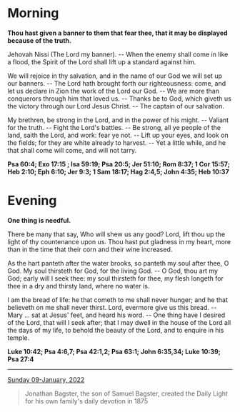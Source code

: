 # Morning

**Thou hast given a banner to them that fear thee, that it may be displayed because of the truth.**
 
Jehovah Nissi (The Lord my banner). -- When the enemy shall come in like a flood, the Spirit of the Lord shall lift up a standard against him.
 
We will rejoice in thy salvation, and in the name of our God we will set up our banners. -- The Lord hath brought forth our righteousness: come, and let us declare in Zion the work of the Lord our God. -- We are more than conquerors through him that loved us. -- Thanks be to God, which giveth us the victory through our Lord Jesus Christ. -- The captain of our salvation.
 
My brethren, be strong in the Lord, and in the power of his might. -- Valiant for the truth. -- Fight the Lord's battles. -- Be strong, all ye people of the land, saith the Lord, and work: fear ye not. -- Lift up your eyes, and look on the fields; for they are white already to harvest. -- Yet a little while, and he that shall come will come, and will not tarry.  

**Psa 60:4; Exo 17:15 ; Isa 59:19; Psa 20:5; Jer 51:10; Rom 8:37; 1 Cor 15:57; Heb 2:10; Eph 6:10; Jer 9:3; 1 Sam 18:17; Hag 2:4,5; John 4:35; Heb 10:37**

# Evening

**One thing is needful.**
 
There be many that say, Who will shew us any good? Lord, lift thou up the light of thy countenance upon us. Thou hast put gladness in my heart, more than in the time that their corn and their wine increased.
 
As the hart panteth after the water brooks, so panteth my soul after thee, O God. My soul thirsteth for God, for the living God. -- O God, thou art my God; early will I seek thee: my soul thirsteth for thee, my flesh longeth for thee in a dry and thirsty land, where no water is.
 
I am the bread of life: he that cometh to me shall never hunger; and he that believeth on me shall never thirst. Lord, evermore give us this bread. -- Mary ... sat at Jesus' feet, and heard his word. -- One thing have I desired of the Lord, that will I seek after; that I may dwell in the house of the Lord all the days of my life, to behold the beauty of the Lord, and to enquire in his temple.  

**Luke 10:42; Psa 4:6,7; Psa 42:1,2; Psa 63:1; John 6:35,34; Luke 10:39; Psa 27:4**

---

[Sunday 09-January, 2022](https://t.me/s/daily_light)

> Jonathan Bagster, the son of Samuel Bagster, created the Daily Light for his own family's daily devotion in 1875

